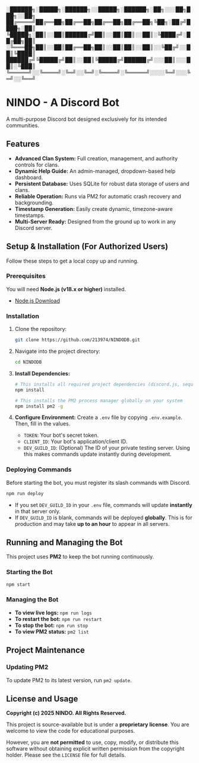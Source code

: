 ﻿






░██████╗░█████╗░██████╗░░█████╗░██████╗░██╗░░░██╗███╗░░██╗
██╔════╝██╔══██╗██╔══██╗██╔══██╗██╔══██╗╚██╗░██╔╝████╗░██║
╚█████╗░██║░░██║██████╔╝██║░░██║██║░░██║░╚████╔╝░██╔██╗██║
░╚═══██╗██║░░██║██╔══██╗██║░░██║██║░░██║░░╚██╔╝░░██║╚████║
██████╔╝╚█████╔╝██║░░██║╚█████╔╝██████╔╝░░░██║░░░██║░╚███║
╚═════╝░░╚════╝░╚═╝░░╚═╝░╚════╝░╚═════╝░░░░╚═╝░░░╚═╝░░╚══╝






# NINDO - A Discord Bot

A multi-purpose Discord bot designed exclusively for its intended communities.

## Features

*   **Advanced Clan System:** Full creation, management, and authority controls for clans.
*   **Dynamic Help Guide:** An admin-managed, dropdown-based help dashboard.
*   **Persistent Database:** Uses SQLite for robust data storage of users and clans.
*   **Reliable Operation:** Runs via PM2 for automatic crash recovery and backgrounding.
*   **Timestamp Generation:** Easily create dynamic, timezone-aware timestamps.
*   **Multi-Server Ready:** Designed from the ground up to work in any Discord server.

## Setup & Installation (For Authorized Users)

Follow these steps to get a local copy up and running.

### Prerequisites

You will need **Node.js (v18.x or higher)** installed.
*   [Node.js Download](https://nodejs.org/)

### Installation

1.  Clone the repository:
    ```sh
    git clone https://github.com/213974/NINDODB.git
    ```
2.  Navigate into the project directory:
    ```sh
    cd NINDODB
    ```
3.  **Install Dependencies:**
    ```sh
    # This installs all required project dependencies (discord.js, sequelize, etc.)
    npm install
    
    # This installs the PM2 process manager globally on your system
    npm install pm2 -g
    ```

4.  **Configure Environment:** Create a `.env` file by copying `.env.example`. Then, fill in the values.
    *   `TOKEN`: Your bot's secret token.
    *   `CLIENT_ID`: Your bot's application/client ID.
    *   `DEV_GUILD_ID`: (Optional) The ID of your private testing server. Using this makes commands update instantly during development.

### Deploying Commands

Before starting the bot, you must register its slash commands with Discord.

```sh
npm run deploy
```
*   If you set `DEV_GUILD_ID` in your `.env` file, commands will update **instantly** in that server only.
*   If `DEV_GUILD_ID` is blank, commands will be deployed **globally**. This is for production and may take **up to an hour** to appear in all servers.

## Running and Managing the Bot

This project uses **PM2** to keep the bot running continuously.

### Starting the Bot
```sh
npm start
```

### Managing the Bot
*   **To view live logs:** `npm run logs`
*   **To restart the bot:** `npm run restart`
*   **To stop the bot:** `npm run stop`
*   **To view PM2 status:** `pm2 list`

## Project Maintenance

### Updating PM2
To update PM2 to its latest version, run `pm2 update`.

## License and Usage

**Copyright (c) 2025 NINDO. All Rights Reserved.**

This project is source-available but is under a **proprietary license**. You are welcome to view the code for educational purposes.

However, you are **not permitted** to use, copy, modify, or distribute this software without obtaining explicit written permission from the copyright holder. Please see the `LICENSE` file for full details.